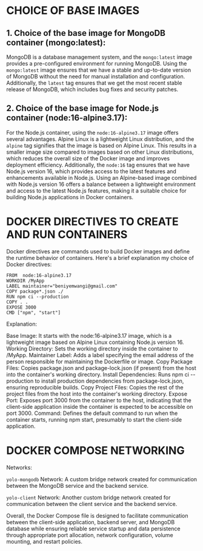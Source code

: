 # CHOICE OF BASE IMAGES

## 1. **Choice of the base image for MongoDB container (mongo:latest)**:
MongoDB is a database management system, and the `mongo:latest` image provides a pre-configured environment for running MongoDB. Using the `mongo:latest` image ensures that we have a stable and up-to-date version of MongoDB without the need for manual installation and configuration. Additionally, the `latest` tag ensures that we get the most recent stable release of MongoDB, which includes bug fixes and security patches.

## 2. **Choice of the base image for Node.js container (node:16-alpine3.17)**:
 For the Node.js container, using the `node:16-alpine3.17` image offers several advantages. Alpine Linux is a lightweight Linux distribution, and the `alpine` tag signifies that the image is based on Alpine Linux. This results in a smaller image size compared to images based on other Linux distributions, which reduces the overall size of the Docker image and improves deployment efficiency. Additionally, the `node:16` tag ensures that we have Node.js version 16, which provides access to the latest features and enhancements available in Node.js. Using an Alpine-based image combined with Node.js version 16 offers a balance between a lightweight environment and access to the latest Node.js features, making it a suitable choice for building Node.js applications in Docker containers.


# DOCKER DIRECTIVES TO CREATE AND RUN CONTAINERS

Docker directives are commands used to build Docker images and define the runtime behavior of containers. Here's a brief explanation my choice of Docker directives:

``` 
FROM  node:16-alpine3.17  
WORKDIR /MyApp
LABEL maintainer="beniyemwangi@gmail.com"
COPY package*.json ./
RUN npm ci --production
COPY . .
EXPOSE 3000
CMD ["npm", "start"] 
```
Explanation:

Base Image: It starts with the node:16-alpine3.17 image, which is a lightweight image based on Alpine Linux containing Node.js version 16.
Working Directory: Sets the working directory inside the container to /MyApp.
Maintainer Label: Adds a label specifying the email address of the person responsible for maintaining the Dockerfile or image.
Copy Package Files: Copies package.json and package-lock.json (if present) from the host into the container's working directory.
Install Dependencies: Runs npm ci --production to install production dependencies from package-lock.json, ensuring reproducible builds.
Copy Project Files: Copies the rest of the project files from the host into the container's working directory.
Expose Port: Exposes port 3000 from the container to the host, indicating that the client-side application inside the container is expected to be accessible on port 3000.
Command: Defines the default command to run when the container starts, running npm start, presumably to start the client-side application.
# DOCKER COMPOSE NETWORKING
Networks:

`yolo-mongodb` Network: A custom bridge network created for communication between the MongoDB service and the backend service.

`yolo-client` Network: Another custom bridge network created for communication between the client service and the backend service.

Overall, the Docker Compose file is designed to facilitate communication between the client-side application, backend server, and MongoDB database while ensuring reliable service startup and data persistence through appropriate port allocation, network configuration, volume mounting, and restart policies.
